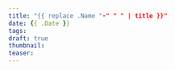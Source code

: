 ```yaml
---
title: "{{ replace .Name "-" " " | title }}"
date: {{ .Date }}
tags:
draft: true
thumbnail:
teaser:
---
```

